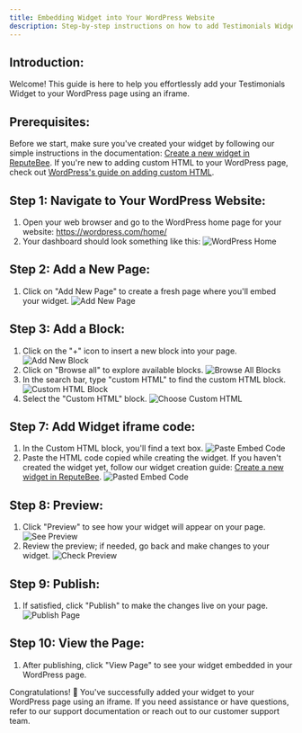 ```yaml
---
title: Embedding Widget into Your WordPress Website
description: Step-by-step instructions on how to add Testimonials Widget to your WordPress website
---
```


## **Introduction:**
Welcome! This guide is here to help you effortlessly add your Testimonials Widget to your WordPress page using an iframe.

## **Prerequisites:**
Before we start, make sure you've created your widget by following our simple instructions in the documentation: [Create a new widget in ReputeBee](/docs/widgets/new-testimonials-widget/). If you're new to adding custom HTML to your WordPress page, check out [WordPress's guide on adding custom HTML](https://wordpress.com/support/wordpress-editor/blocks/custom-html-block/).

## **Step 1: Navigate to Your WordPress Website:**
1. Open your web browser and go to the WordPress home page for your website: https://wordpress.com/home/<your website name> 
2. Your dashboard should look something like this:
   ![WordPress Home](/src/assets/images/docs/embed_wp/wp_home.png)

## **Step 2: Add a New Page:**
1. Click on "Add New Page" to create a fresh page where you'll embed your widget.
   ![Add New Page](/src/assets/images/docs/embed_wp/add_new_page.png)

## **Step 3: Add a Block:**
1. Click on the "+" icon to insert a new block into your page.
   ![Add New Block](/src/assets/images/docs/embed_wp/wp_add_new_block.png)
2. Click on "Browse all" to explore available blocks.
   ![Browse All Blocks](/src/assets/images/docs/embed_wp/wp_choose_browse_all.png)
3. In the search bar, type "custom HTML" to find the custom HTML block.
   ![Custom HTML Block](/src/assets/images/docs/embed_wp/wp_custom_html.png)
4. Select the "Custom HTML" block.
   ![Choose Custom HTML](/src/assets/images/docs/embed_wp/wp_choose_custom_html.png)

## **Step 7: Add Widget iframe code:**
1. In the Custom HTML block, you'll find a text box.
   ![Paste Embed Code](/src/assets/images/docs/embed_wp/wp_paste_embed_code.png)
2. Paste the HTML code copied while creating the widget. If you haven't created the widget yet, follow our widget creation guide: [Create a new widget in ReputeBee](/docs/widgets/new-testimonials-widget/).
   ![Pasted Embed Code](/src/assets/images/docs/embed_wp/wp_pasted_embed_code.png)

## **Step 8: Preview:**
1. Click "Preview" to see how your widget will appear on your page.
   ![See Preview](/src/assets/images/docs/embed_wp/wp_see_preview.png)
2. Review the preview; if needed, go back and make changes to your widget.
   ![Check Preview](/src/assets/images/docs/embed_wp/wp_check_preview.png)

## **Step 9: Publish:**
1. If satisfied, click "Publish" to make the changes live on your page.
   ![Publish Page](/src/assets/images/docs/embed_wp/wp_publish_page.png)

## **Step 10: View the Page:**
1. After publishing, click "View Page" to see your widget embedded in your WordPress page.

Congratulations! 🎉 You've successfully added your widget to your WordPress page using an iframe. If you need assistance or have questions, refer to our support documentation or reach out to our customer support team.
